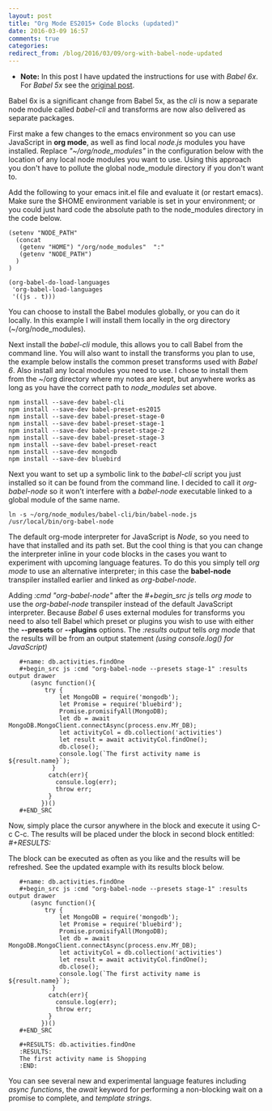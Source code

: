 ```yaml
---
layout: post
title: "Org Mode ES2015+ Code Blocks (updated)"
date: 2016-03-09 16:57
comments: true
categories:
redirect_from: /blog/2016/03/09/org-with-babel-node-updated
---
```

- **Note:** In this post I have updated the instructions for use with *Babel 6x*. For *Babel 5x* see the [original post](/blog/2015/10/06/org-with-babel-node/).

Babel 6x is a significant change from Babel 5x, as the *cli* is now a separate node module called _babel-cli_ and transforms are now also delivered as separate packages.

First make a few changes to the emacs environment so you can use JavaScript in __org mode__, as well as find local _node.js_ modules you have installed. Replace _"~/org/node_modules"_ in the configuration below with the location of any local node modules you want to use. Using this approach you don't have to pollute the global node_module directory if you don't want to.

Add the following to your emacs init.el file and evaluate it (or restart emacs). Make sure the $HOME environment variable is set in your environment; or you could just hard code the absolute path to the node_modules directory in the code below.

```
(setenv "NODE_PATH"
  (concat
   (getenv "HOME") "/org/node_modules"  ":"
   (getenv "NODE_PATH")
  )
)

(org-babel-do-load-languages
 'org-babel-load-languages
 '((js . t)))
```

You can choose to install the Babel modules globally, or you can do it locally. In this example I will install them locally in the org directory (~/org/node_modules).

Next install the _babel-cli_ module, this allows you to call Babel from the command line. You will also want to install the transforms you plan to use, the example below installs the common preset transforms used with *Babel 6*. Also install any local modules you need to use. I chose to install them from the ~/org directory where my notes are kept, but anywhere works as long as you have the correct path to *node_modules* set above.


```
npm install --save-dev babel-cli
npm install --save-dev babel-preset-es2015
npm install --save-dev babel-preset-stage-0
npm install --save-dev babel-preset-stage-1
npm install --save-dev babel-preset-stage-2
npm install --save-dev babel-preset-stage-3
npm install --save-dev babel-preset-react
npm install --save-dev mongodb
npm install --save-dev bluebird
```

Next you want to set up a symbolic link to the *babel-cli* script you just installed so it can be found from the command line. I decided to call it _org-babel-node_ so it won't interfere with a _babel-node_ executable linked to a global module of the same name. 

```
ln -s ~/org/node_modules/babel-cli/bin/babel-node.js /usr/local/bin/org-babel-node
```

The default org-mode interpreter for JavaScript is *Node*, so you need to have that installed and its path set. But the cool thing is that you can change the interpreter inline in your code blocks in the cases you want to experiment with upcoming language features. To do this you simply tell _org mode_ to use an alternative interpreter; in this case the __babel-node__ transpiler installed earlier and linked as _org-babel-node_.

Adding  _:cmd "org-babel-node"_   after the  _#+begin_src js_ tells _org mode_ to use the *org-babel-node* transpiler instead of the default JavaScript interpreter. Because _Babel 6_ uses external modules for transforms you need to also tell Babel which preset or plugins you wish to use with either the **--presets** or **--plugins** options. The _:results output_ tells _org mode_ that the results will be from an output statement _(using console.log() for JavaScript)_

 
       #+name: db.activities.findOne
       #+begin_src js :cmd "org-babel-node --presets stage-1" :results output drawer
          (async function(){
              try {
                  let MongoDB = require('mongodb');
                  let Promise = require('bluebird');
                  Promise.promisifyAll(MongoDB);
                  let db = await MongoDB.MongoClient.connectAsync(process.env.MY_DB);
                  let activityCol = db.collection('activities')
                  let result = await activityCol.findOne();
                  db.close();
                  console.log(`The first activity name is ${result.name}`);
                }
               catch(err){
                 consule.log(err);
                 throw err;
               }
             })()
       #+END_SRC
 
Now, simply place the cursor anywhere in the block and execute it using C-c C-c. The results will be placed under the block in second block entitled: _#+RESULTS:_

The block can be executed as often as you like and the results will be refreshed. See the updated example with its results block below.
 
       #+name: db.activities.findOne
       #+begin_src js :cmd "org-babel-node --presets stage-1" :results output drawer
          (async function(){
              try {
                  let MongoDB = require('mongodb');
                  let Promise = require('bluebird');
                  Promise.promisifyAll(MongoDB);
                  let db = await MongoDB.MongoClient.connectAsync(process.env.MY_DB);
                  let activityCol = db.collection('activities')
                  let result = await activityCol.findOne();
                  db.close();
                  console.log(`The first activity name is ${result.name}`);
                }
               catch(err){
                 consule.log(err);
                 throw err;
               }
             })()
       #+END_SRC

       #+RESULTS: db.activities.findOne
       :RESULTS:
       The first activity name is Shopping
       :END:

You can see several new and experimental language features including _async functions_, the _await_ keyword for performing a non-blocking wait on a promise to complete, and _template strings_.